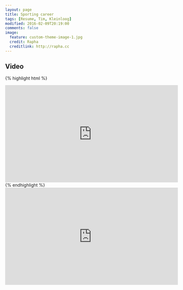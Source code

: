 ```yaml
---
layout: page
title: Sporting career
tags: [Resume, Tim, Kleinloog]
modified: 2016-02-09T20:19:00
comments: false
image:
  feature: custom-theme-image-1.jpg
  credit: Rapha
  creditlink: http://rapha.cc
---
```


## Video

{% highlight html %}
<iframe width="560" height="315" src="http://www.youtube.com/embed/ruudOU06c8s" frameborder="0"> </iframe>
{% endhighlight %}


<iframe width="560" height="315" src="http://www.youtube.com/embed/PWf4WUoMXwg" frameborder="0"> </iframe>
